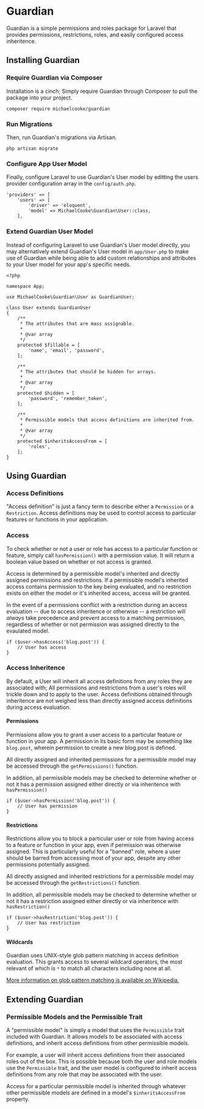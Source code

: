 # Guardian

Guardian is a simple permissions and roles package for Laravel that provides permissions, restrictions, roles, and easily configured access inheritence.

## Installing Guardian

### Require Guardian via Composer

Installation is a cinch; Simply require Guardian through Composer to pull the package into your project.

```
composer require michaelcooke/guardian
```

### Run Migrations

Then, run Guardian's migrations via Artisan.

```
php artisan migrate
```

### Configure App User Model


Finally, configure Laravel to use Guardian's User model by editting the users provider configuration array in the  `config/auth.php`.

```
'providers' => [
    'users' => [
        'driver' => 'eloquent',
        'model' => MichaelCooke\Guardian\User::class,
    ],
```

### Extend Guardian User Model

Instead of configuring Laravel to use Guardian's User model directly, you may alternatively extend Guardian's User model in `app/User.php` to make use of Guardian while being able to add custom relationships and attributes to your User model for your app's specific needs.

```
<?php

namespace App;

use MichaelCooke\Guardian\User as GuardianUser;

class User extends GuardianUser
{
    /**
     * The attributes that are mass assignable.
     *
     * @var array
     */
    protected $fillable = [
        'name', 'email', 'password',
    ];

    /**
     * The attributes that should be hidden for arrays.
     *
     * @var array
     */
    protected $hidden = [
        'password', 'remember_token',
    ];

    /**
     * Permissible models that access definitions are inherited from.
     *
     * @var array
     */
    protected $inheritsAccessFrom = [
        'roles',
    ];
}
```

## Using Guardian

### Access Definitions

"Access definition" is just a fancy term to describe either a `Permission` or a `Restriction`. Access definitions may be used to control access to particular features or functions in your application.

### Access

To check whether or not a user or role has access to a particular function or feature, simply call `hasPermission()` with a permission value. It will return a boolean value based on whether or not access is granted.

Access is determined by a permissible model's inherited and directly assigned permissions and restrictions. If a permissible model's inherited access contains permission to the key being evaluated, and no restriction exists on either the model or it's inherited access, access will be granted.

In the event of a permissions conflict with a restriction during an access evaluation -- due to access inheritence or otherwise -- a restriction will *always* take precedence and prevent access to a matching permission, regardless of whether or not permission was assigned directly to the evaulated model.

```
if ($user->hasAccess('blog.post')) {
    // User has access
}
```

### Access Inheritence

By default, a User will inherit all access definitions from any roles they are associated with; All permissions and restrictions from a user's roles will trickle down and to apply to the user. Access definitions obtained through inheritence are not weighed less than directly assigned access definitions during access evaluation.

#### Permissions

Permissions allow you to grant a user access to a particular feature or function in your app. A permission in its basic form may be something like `blog.post`, wherein permission to create a new blog post is defined.

All directly assigned and inherited permissions for a permissible model may be accessed through the `getPermissions()` function.

In addition, all permissible models may be checked to determine whether or not it has a permission assigned either directly or via inheritence with `hasPermission()`

```
if ($user->hasPermission('blog.post')) {
    // User has permission
}
```

#### Restrictions

Restrictions allow you to block a particular user or role from having access to a feature or function in your app, even if permission was otherwise assigned. This is particularly useful for a "banned" role, where a user should be barred from accessing most of your app, despite any other permissions potentially assigned.

All directly assigned and inherited restrictions for a permissible model may be accessed through the `getRestrictions()` function.

In addition, all permissible models may be checked to determine whether or not it has a restriction assigned either directly or via inheritence with `hasRestriction()`

```
if ($user->hasRestriction('blog.post')) {
    // User has restriction
}
```

#### Wildcards

Guardian uses UNIX-style glob pattern matching in access definition evaluation. This grants access to several wildcard operators, the most relevant of which is `*` to match all characters including none at all.

[More information on glob pattern matching is available on Wikipedia.](https://en.wikipedia.org/wiki/Glob_(programming)#Syntax)

## Extending Guardian

### Permissible Models and the Permissible Trait

A "permissible model" is simply a model that uses the `Permissible` trait included with Guardian. It allows models to be associated with access definitions, and inherit access definitions from other permissible models.

For example, a user will inherit access definitions from their associated roles out of the box. This is possible because both the user and role models use the `Permissible` trait, and the user model is configured to inherit access definitions from any role that may be associated with the user.

Access for a particular permissible model is inherited through whatever other permissible models are defined in a model's `$inheritsAccessFrom` property.